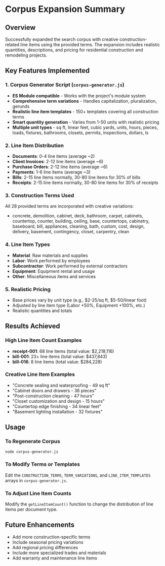 # Corpus Expansion Summary

## Overview
Successfully expanded the search corpus with creative construction-related line items using the provided terms. The expansion includes realistic quantities, descriptions, and pricing for residential construction and remodeling projects.

## Key Features Implemented

### 1. Corpus Generator Script (`corpus-generator.js`)
- **ES Module compatible** - Works with the project's module system
- **Comprehensive term variations** - Handles capitalization, pluralization, gerunds
- **Realistic line item templates** - 150+ templates covering all construction terms
- **Smart quantity generation** - Varies from 1-50 units with realistic pricing
- **Multiple unit types** - sq ft, linear feet, cubic yards, units, hours, pieces, loads, fixtures, bathrooms, closets, permits, inspections, dollars, ls

### 2. Line Item Distribution
- **Documents**: 0-4 line items (average ~2)
- **Client Invoices**: 2-12 line items (average ~6)
- **Purchase Orders**: 2-12 line items (average ~6)
- **Payments**: 1-6 line items (average ~3)
- **Bills**: 2-15 line items normally, 30-80 line items for 30% of bills
- **Receipts**: 2-15 line items normally, 30-80 line items for 30% of receipts

### 3. Construction Terms Used
All 28 provided terms are incorporated with creative variations:
- concrete, demolition, cabinet, deck, bathroom, carpet, cabinets, countertop, counter, building, ceiling, base, countertops, cabinetry, baseboard, bill, appliances, cleaning, bath, custom, cost, design, delivery, basement, contingency, closet, carpentry, clean

### 4. Line Item Types
- **Material**: Raw materials and supplies
- **Labor**: Work performed by employees
- **Subcontractor**: Work performed by external contractors
- **Equipment**: Equipment rental and usage
- **Other**: Miscellaneous items and services

### 5. Realistic Pricing
- Base prices vary by unit type (e.g., $2-25/sq ft, $5-50/linear foot)
- Adjusted by line item type (Labor +50%, Equipment +100%, etc.)
- Realistic quantities and totals

## Results Achieved

### High Line Item Count Examples
- **receipt-001**: 68 line items (total value: $2,218,116)
- **bill-001**: 23+ line items (total value: $437,843)
- **bill-016**: 8 line items (total value: $284,228)

### Creative Line Item Examples
- "Concrete sealing and waterproofing - 49 sq ft"
- "Cabinet doors and drawers - 36 pieces"
- "Post-construction cleaning - 47 hours"
- "Closet customization and design - 15 hours"
- "Countertop edge finishing - 34 linear feet"
- "Basement lighting installation - 32 fixtures"

## Usage

### To Regenerate Corpus
```bash
node corpus-generator.js
```

### To Modify Terms or Templates
Edit the `CONSTRUCTION_TERMS`, `TERM_VARIATIONS`, and `LINE_ITEM_TEMPLATES` arrays in `corpus-generator.js`.

### To Adjust Line Item Counts
Modify the `getLineItemCount()` function to change the distribution of line items per document type.

## Future Enhancements
- Add more construction-specific terms
- Include seasonal pricing variations
- Add regional pricing differences
- Include more specialized trades and materials
- Add warranty and maintenance line items
